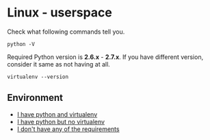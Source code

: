 # Linux - userspace

Check what following commands tell you.

```
python -V
```

Required Python version is **2.6.x** - **2.7.x**. If you have different version, consider it same as not having at all.

```
virtualenv --version
```

## Environment

 * [I have python and virtualenv](/InstallWizard/Linux/NoRoot/Virtualenv/)
 * [I have python but no virtualenv](/InstallWizard/Linux/NoRoot/InstallVirtualenv/)
 * [I don't have any of the requirements](/InstallWizard/Linux/NoRoot/Compile)

